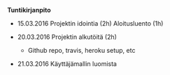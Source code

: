 **Tuntikirjanpito**

- 15.03.2016
    Projektin idointia (2h)
    Aloitusluento (1h)

- 20.03.2016
    Projektin alkutöitä (2h)
    - Github repo, travis, heroku setup, etc

- 21.03.2016
    Käyttäjämallin luomista
